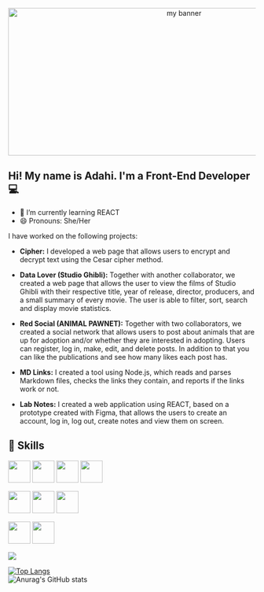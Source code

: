 <p align='center'>

<img width='700' height='300' src='https://user-images.githubusercontent.com/107142458/200063143-db95af68-546d-48eb-86a8-b389176caa24.png' alt='my banner'>

</p>

<h2 aling='center'> Hi! My name is Adahi. I'm a Front-End Developer 💻 </h1>


- 🌱 I’m currently learning REACT
- 😄 Pronouns: She/Her

I have worked on the following projects:

- **Cipher:** I developed a web page that allows users to encrypt and
decrypt text using the Cesar cipher method.

- **Data Lover (Studio Ghibli):** Together with another collaborator,
we created a web page that allows the user to view the films of
Studio Ghibli with their respective title, year of release, director,
producers, and a small summary of every movie. The user is able to
filter, sort, search and display movie statistics.

- **Red Social (ANIMAL PAWNET):** Together with two collaborators,
we created a social network that allows users to post about
animals that are up for adoption and/or whether they are
interested in adopting. Users can register, log in, make, edit, and
delete posts. In addition to that you can like the publications and
see how many likes each post has. 

- **MD Links:** I created a tool using Node.js, which reads and parses
Markdown files, checks the links they contain, and reports if the
links work or not.

- **Lab Notes:** I created a web application using REACT, based on a
prototype created with Figma, that allows the users to create an
account, log in, log out, create notes and view them on screen.


## 💼  Skills

<code><img height="45" src="https://img.icons8.com/external-tal-revivo-color-tal-revivo/24/null/external-react-a-javascript-library-for-building-user-interfaces-logo-color-tal-revivo.png"></code>  <code><img height="45" src="https://img.icons8.com/color/48/000000/javascript.png"></code>  <code><img height="45" src="https://mirayhazlo.com/wp-content/uploads/2018/09/Html5_dise%C3%B1o_web-1.png"></code>  <code><img height="45" src="https://cdn.pixabay.com/photo/2017/08/05/11/16/logo-2582747_1280.png"></code>

<code><img height="45" src="https://img.icons8.com/color/48/000000/firebase.png"></code> <code><img height="45" src="https://img.icons8.com/color/48/000000/nodejs.png"></code> <code><img height="45" src="https://img.icons8.com/color/48/000000/git.png"></code>

<code><img height="45" src="https://cdn.icon-icons.com/icons2/2107/PNG/512/file_type_vscode_icon_130084.png"></code> <code><img height="45" src="https://img.icons8.com/office/45/000000/figma.png"></code>


![](https://img.shields.io/badge/Tools-GitHub-informational?style=flat&logo=GitHub&color=181717)


[![Top Langs](https://github-readme-stats.vercel.app/api/top-langs/?username=Zarahi93&layout=compact)](https://github.com/Zarahi93)
<br>
![Anurag's GitHub stats](https://github-readme-stats.vercel.app/api?username=Zarahi93&show_icons=true&theme=transparent)


